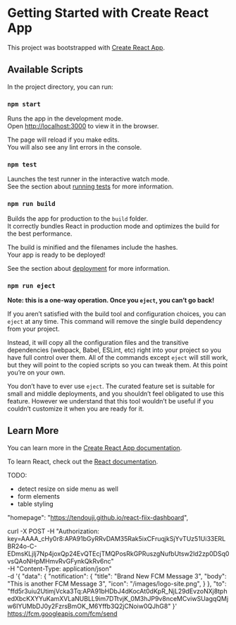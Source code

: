 # Getting Started with Create React App

This project was bootstrapped with [Create React App](https://github.com/facebook/create-react-app).

## Available Scripts

In the project directory, you can run:

### `npm start`

Runs the app in the development mode.\
Open [http://localhost:3000](http://localhost:3000) to view it in the browser.

The page will reload if you make edits.\
You will also see any lint errors in the console.

### `npm test`

Launches the test runner in the interactive watch mode.\
See the section about [running tests](https://facebook.github.io/create-react-app/docs/running-tests) for more information.

### `npm run build`

Builds the app for production to the `build` folder.\
It correctly bundles React in production mode and optimizes the build for the best performance.

The build is minified and the filenames include the hashes.\
Your app is ready to be deployed!

See the section about [deployment](https://facebook.github.io/create-react-app/docs/deployment) for more information.

### `npm run eject`

**Note: this is a one-way operation. Once you `eject`, you can’t go back!**

If you aren’t satisfied with the build tool and configuration choices, you can `eject` at any time. This command will remove the single build dependency from your project.

Instead, it will copy all the configuration files and the transitive dependencies (webpack, Babel, ESLint, etc) right into your project so you have full control over them. All of the commands except `eject` will still work, but they will point to the copied scripts so you can tweak them. At this point you’re on your own.

You don’t have to ever use `eject`. The curated feature set is suitable for small and middle deployments, and you shouldn’t feel obligated to use this feature. However we understand that this tool wouldn’t be useful if you couldn’t customize it when you are ready for it.

## Learn More

You can learn more in the [Create React App documentation](https://facebook.github.io/create-react-app/docs/getting-started).

To learn React, check out the [React documentation](https://reactjs.org/).


TODO:
- detect resize on side menu as well
- form elements
- table styling

"homepage": "https://tendouji.github.io/react-fiix-dashboard",


curl -X POST -H "Authorization: key=AAAA_cHy0r8:APA91bGyRRvDAM35Rak5ixCFruqjkSjYvTUz51Ui33ERLBR24o-C-EDmsKLjlj7Np4joxQp24EvQTEcjTMQPosRkGPRuszgNufbUtsw2ld2zp0DSq0vsQAoNHpMHmvRvGFynkQkRv6nc" \
   -H "Content-Type: application/json" \
   -d '{
  "data": {
    "notification": {
        "title": "Brand New FCM Message 3",
        "body": "This is another FCM Message 3",
        "icon": "/images/logo-site.png",
    }
  },
  "to": "ffd5r3uiu2UtimjVcka3Tq:APA91bHDbJ4dKocAt0dKpR_NjL29dEvzoNXj8tphedXbcKXYYuKamXVLaNUBLL9im7DTtvjK_0M3hJP9v8nceMCviwSUagqQMjw6IYUMbDJ0y2FzrsBmOK_M6Yffb3Q2jCNoiw0QJhG8"
}' https://fcm.googleapis.com/fcm/send